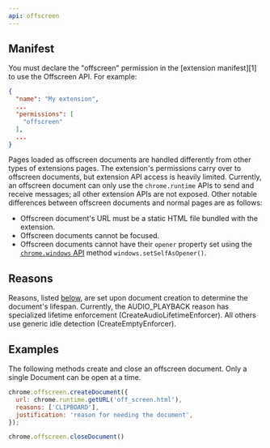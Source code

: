 ```yaml
---
api: offscreen
---
```


## Manifest
You must declare the "offscreen" permission in the [extension manifest][1] to use the Offscreen API. For example:

```json
{
  "name": "My extension",
  ...
  "permissions": [
    "offscreen"
  ],
  ...
}
```
Pages loaded as offscreen documents are handled differently from other types of extensions pages. The extension's permissions carry over to offscreen documents, but extension API access is heavily limited. Currently, an offscreen document can only use the `chrome.runtime` APIs to send and receive messages; all other extension APIs are not exposed. Other notable differences between offscreen documents and normal pages are as follows:

* Offscreen document's URL must be a static HTML file bundled with the extension.
* Offscreen documents cannot be focused.
* Offscreen documents cannot have their `opener` property set using the [`chrome.windows` API](docs/extensions/reference/windows/) method `windows.setSelfAsOpener()`.

## Reasons
Reasons, listed [below](/docs/extensions/reference/offscreen/#type-Reason), are set upon  document creation to determine the document's lifespan. Currently, the AUDIO_PLAYBACK reason has specialized lifetime enforcement (CreateAudioLifetimeEnforcer). All others use generic idle detection   (CreateEmptyEnforcer).

## Examples
The following methods create and close an offscreen document. Only a single Document can be open at a time. 

```js
chrome.offscreen.createDocument({
  url: chrome.runtime.getURL('off_screen.html'),
  reasons: ['CLIPBOARD'],
  justification: 'reason for needing the document',
});

chrome.offscreen.closeDocument()
```
